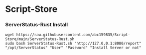 # Script-Store

### ServerStatus-Rust Install

```
wget https://raw.githubusercontent.com/abc159835/Script-Store/main/ServerStatus-Rust.sh
sudo bash ServerStatus-Rust.sh "http://127.0.0.1:8080/report" "/opt/ServerStatus" "User" "Password" "Install Server or not"
```